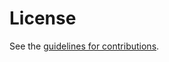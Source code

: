 # License

See the
[guidelines for contributions](https://github.com/enygren/draft-nygren-httpbis-http11-request-binding/blob/main/CONTRIBUTING.md).
